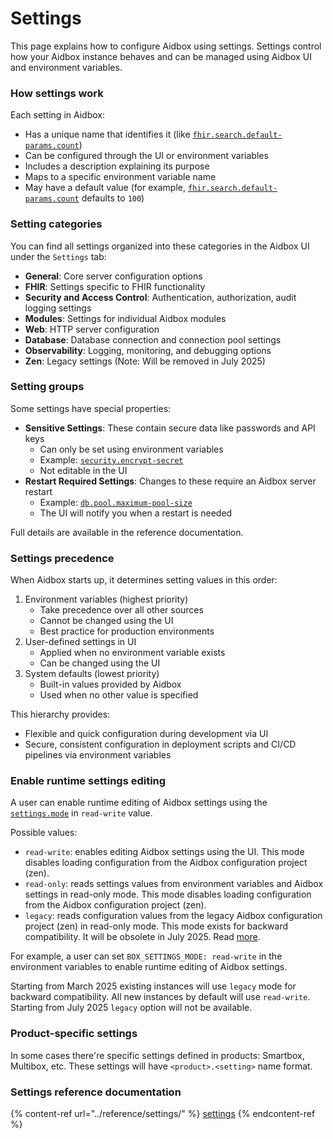 # Settings

This page explains how to configure Aidbox using settings. Settings control how your Aidbox instance behaves and can be managed using Aidbox UI and environment variables.

### How settings work

Each setting in Aidbox:

* Has a unique name that identifies it (like [`fhir.search.default-params.count`](../reference/settings/fhir.md#fhir.search.default-params.count))
* Can be configured through the UI or environment variables
* Includes a description explaining its purpose
* Maps to a specific environment variable name
* May have a default value (for example, [`fhir.search.default-params.count`](../reference/settings/fhir.md#fhir.search.default-params.count) defaults to `100`)

### Setting categories

You can find all settings organized into these categories in the Aidbox UI under the `Settings` tab:

* **General**: Core server configuration options
* **FHIR**: Settings specific to FHIR functionality
* **Security and Access Control**: Authentication, authorization, audit logging settings
* **Modules**: Settings for individual Aidbox modules
* **Web**: HTTP server configuration
* **Database**: Database connection and connection pool settings
* **Observability**: Logging, monitoring, and debugging options
* **Zen**: Legacy settings (Note: Will be removed in July 2025)

### Setting groups

Some settings have special properties:

* **Sensitive Settings**: These contain secure data like passwords and API keys
  * Can only be set using environment variables
  * Example: [`security.encrypt-secret`](../reference/settings/security-and-access-control.md#security.encrypt-secret)
  * Not editable in the UI
* **Restart Required Settings**: Changes to these require an Aidbox server restart
  * Example: [`db.pool.maximum-pool-size`](../reference/settings/database.md#db.pool.maximum-pool-size)
  * The UI will notify you when a restart is needed

Full details are available in the reference documentation.

### Settings precedence

When Aidbox starts up, it determines setting values in this order:

1. Environment variables (highest priority)
   * Take precedence over all other sources
   * Cannot be changed using the UI
   * Best practice for production environments
2. User-defined settings in UI
   * Applied when no environment variable exists
   * Can be changed using the UI
3. System defaults (lowest priority)
   * Built-in values provided by Aidbox
   * Used when no other value is specified

This hierarchy provides:

* Flexible and quick configuration during development via UI
* Secure, consistent configuration in deployment scripts and CI/CD pipelines via environment variables

### Enable runtime settings editing

A user can enable runtime editing of Aidbox settings using the [`settings.mode`](../reference/settings/general.md#settings-mode) in `read-write` value.

Possible values:

* `read-write`: enables editing Aidbox settings using the UI. This mode disables loading configuration from the Aidbox configuration project (zen).
* `read-only`: reads settings values from environment variables and Aidbox settings in read-only mode. This mode disables loading configuration from the Aidbox configuration project (zen).
* `legacy`: reads configuration values from the legacy Aidbox configuration project (zen) in read-only mode. This mode exists for backward compatibility. It will be obsolete in July 2025. Read [more](https://www.health-samurai.io/news/aidbox-transitions-to-the-fhir-schema-engine).

For example, a user can set `BOX_SETTINGS_MODE: read-write` in the environment variables to enable runtime editing of Aidbox settings.

Starting from March 2025 existing instances will use `legacy` mode for backward compatibility. All new instances by default will use `read-write`. Starting from July 2025 `legacy` option will not be available.

### Product-specific settings

In some cases there're specific settings defined in products: Smartbox, Multibox, etc. These settings will have `<product>.<setting>` name format.

### Settings reference documentation

{% content-ref url="../reference/settings/" %}
[settings](../reference/settings/)
{% endcontent-ref %}

